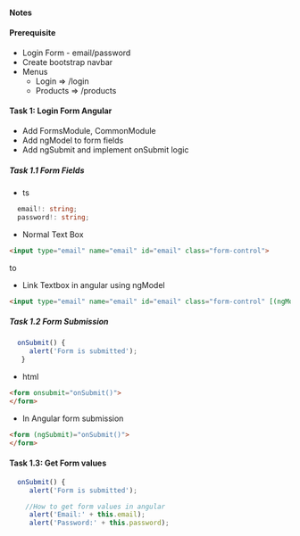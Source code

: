 #### Notes

#### Prerequisite
* Login Form - email/password
* Create bootstrap navbar
* Menus
  * Login => /login
  * Products => /products  

#### Task 1: Login Form Angular

* Add FormsModule, CommonModule
* Add ngModel to form fields
* Add ngSubmit and implement onSubmit logic

##### Task 1.1 Form Fields
* ts
```ts
  email!: string;
  password!: string;
```

* Normal Text Box
```html
<input type="email" name="email" id="email" class="form-control">
```
to
* Link Textbox in angular using ngModel
```html
<input type="email" name="email" id="email" class="form-control" [(ngModel)]="email">
```

##### Task 1.2 Form Submission

```ts
  onSubmit() {
     alert('Form is submitted');
   }
```

* html
  
```html
<form onsubmit="onSubmit()">
</form>
```

* In Angular form submission

```html
<form (ngSubmit)="onSubmit()">
</form>
```

#### Task 1.3: Get Form values 

```ts
  onSubmit() {
     alert('Form is submitted');

    //How to get form values in angular
     alert('Email:' + this.email);
     alert('Password:' + this.password);
```



